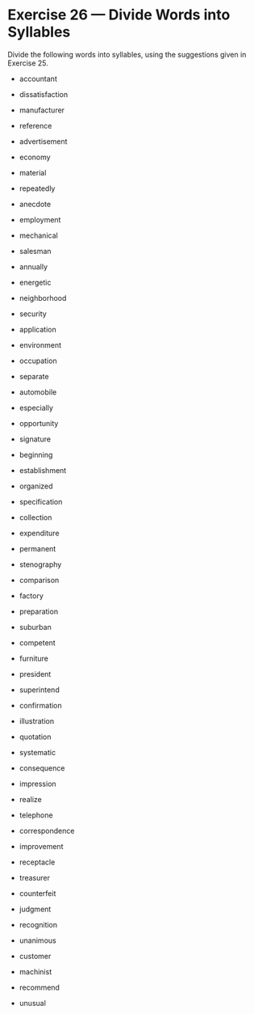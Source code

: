 # Exercise 26 — Divide Words into Syllables

Divide the following words into syllables, using the suggestions given in Exercise 25.

- accountant  
- dissatisfaction  
- manufacturer  
- reference  

- advertisement  
- economy  
- material  
- repeatedly  

- anecdote  
- employment  
- mechanical  
- salesman  

- annually  
- energetic  
- neighborhood  
- security  

- application  
- environment  
- occupation  
- separate  

- automobile  
- especially  
- opportunity  
- signature  

- beginning  
- establishment  
- organized  
- specification  

- collection  
- expenditure  
- permanent  
- stenography  

- comparison  
- factory  
- preparation  
- suburban  

- competent  
- furniture  
- president  
- superintend  

- confirmation  
- illustration  
- quotation  
- systematic  

- consequence  
- impression  
- realize  
- telephone  

- correspondence  
- improvement  
- receptacle  
- treasurer  

- counterfeit  
- judgment  
- recognition  
- unanimous  

- customer  
- machinist  
- recommend  
- unusual  
